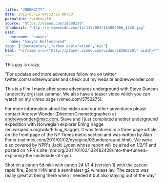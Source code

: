 ```yaml
---
title: "UNDERCITY"
date: 2012-05-15 04:53:25 00:00
permalink: /videos/16
source: "https://vimeo.com/18280328"
thumbnail: "http://b.vimeocdn.com/ts/115/004/115004966_1280.jpg"
user:
  username: "sawyer"
  name: "Sawyer Hollenshead"
tags: ["documentary","urban exploration","nyc"]
html: "<iframe src=\"http://player.vimeo.com/video/18280328\" width=\"1280\" height=\"720\" frameborder=\"0\" webkitAllowFullScreen mozallowfullscreen allowFullScreen></iframe>"
---
```


This guy is crazy.

"For updates and more adventures follow me on twitter twitter.com/andrewwonder and check out my website andrewwonder.com

This is a film I made after some adventures underground with Steve Duncan (undercity.org) last summer. We also have a teaser video which you can watch on my vimeo page (vimeo.com/5752275).

For more information about the video and our other adventures please contact Andrew Wonder (Director/Cinematographer) at andrewwonder@mac.com.
Steve and I just completed another underground expedition with Norwegian explorer Erling Kagge (en.wikipedia.org/wiki/Erling_Kagge). It was featured in a three page article on the front page of the NY Times metro section and was written by Alan Feuer (nytimes.com/2011/01/02/nyregion/02underground.html). We were also covered by NPR's Jacki Lyden whose report will be aired on 1/2/11 and posted on NPR's site (npr.org/2011/01/02/132482428/into-the-tunnels-exploring-the-underside-of-nyc).

Shot on a canon 5d mkii with canon 24 f/1.4 (version 1) with the zacuto rapid fire, Zoom H4N and a sennheiser g2 wireless lav. The zacuto was really great at being there when I needed it but also staying out of the way"
